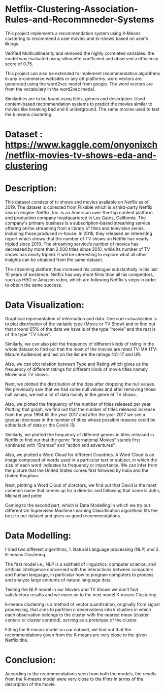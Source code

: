 # Netflix-Clustering-Association-Rules-and-Recommneder-Systems
This project implements a recommendation system using K-Means clustering to recommend a user movies and tv-shows based on user's likings. 

Verified Multicollinearity and removed the highly correlated variables. the model was evaluated using silhouette coefficient and observed a efficiency score of 0.75. 

This project can also be extended to implement recommendation algorithms in any e-commerce websites or any ott platforms. word vectors are generated using the word2vec model from google. The word vectors are from the vocabulary in the word2vec model. 

Similarities are to be found using titles, genres and description. Used content-based recommendation systems to predict the movies similar to movies like breaking bad and 6 underground. The same movies used to test the k means clustering.
# Dataset : https://www.kaggle.com/onyonixch/netflix-movies-tv-shows-eda-and-clustering

# Description:
This dataset consists of tv shows and movies available on Netflix as of 2019. The dataset is collected from Flixable which is a third-party Netflix search engine. Netflix, Inc. is an American over-the-top content platform and production company headquartered in Los Gatos, California. The company's primary business is a subscription-based streaming service offering online streaming from a library of films and television series, including those produced in-house. In 2018, they released an interesting report which shows that the number of TV shows on Netflix has nearly tripled since 2010. The streaming service’s number of movies has decreased by more than 2,000 titles since 2010, while its number of TV shows has nearly tripled. It will be interesting to explore what all other insights can be obtained from the same dataset.

The streaming platform has increased his catalogue substantially in his last 10 years of existence. Netflix has way more films than all his competitors, such as HBO or Amazon video, which are following Netflix`s steps in order to obtain the same success.

# Data Visualization: 
Graphical representation of information and data. One such visualization is to plot distribution of the variable type (Movie or TV Show) and to find out that around 65% of the data we have is of the type “movie” and the rest is of the type “TV show”.

Similarly, we can also plot the frequency of different kinds of rating in the whole dataset to find out that the most of the movies are rated TV-MA (TV-Mature Audience) and last on the list are the ratings NC-17 and UR.

Also, we can plot relation between Type and Rating which gives us the frequency of different ratings for different kinds of movie titles namely Movie and TV shows.

Next, we plotted the distribution of the data after dropping the null values. We previously saw that we had some null values and after removing those null values, we lost a lot of data mainly in the genre of TV shows.

Also, we plotted the frequency of the number of titles released per year. Plotting that graph, we find out that the number of titles released increase from the year 1994 till the year 2017 and after the year 2017 we see a gradual decrease in the number of titles whose possible reasons could be either lack of data or the Covid-19.

Similarly, we plotted the frequency of different genres in titles released in Netflix to find out that the genre “International Movies” stands first continued with “Dramas” and “action and adventures”.

Also, we plotted a Word Cloud for different Countries. A Word Cloud is an image composed of words used in a particular text or subject, in which the size of each word indicates its frequency or importance. We can infer from the picture that the United States comes first followed by India and the United Kingdom.

Next, plotting a Word Cloud of directors, we find out that David is the most common name that comes up for a director and following that name is John, Michael and peter.

Coming to the second part, which is Data Modelling in which we try out different Un Supervised Machine Learning Classification algorithms fits the best to our dataset and gives us good recommendations.

# Data Modelling:
I tried two different algorithms, 1. Natural Language processing (NLP) and 2. K-means Clustering.

The first model i.e., NLP is a subfield of linguistics, computer science, and artificial intelligence concerned with the interactions between computers and human language, in particular how to program computers to process and analyze large amounts of natural language data.

Testing the NLP model in our Movies and TV Shows we don’t find satisfactory results and we move on to the next model K-means Clustering.

k-means clustering is a method of vector quantization, originally from signal processing, that aims to partition n observations into k clusters in which each observation belongs to the cluster with the nearest mean (cluster centers or cluster centroid), serving as a prototype of the cluster.

Fitting the K-means model on our dataset, we find out that the recommendations given from the K-means are very close to the given Netflix title.

# Conclusion:
According to the recommendations seen from both the models, the results from the K-means model were very close to the films in terms of the description of the movie.
